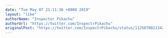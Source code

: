 ```yaml
---
date: "Tue May 07 21:11:36 +0000 2019"
layout: "like"
authorName: "Inspector Pikachu"
authorUrl: "https://twitter.com/InspectrPikachu"
originalPost: "https://twitter.com/InspectrPikachu/status/1125870821342191616"
---
```

